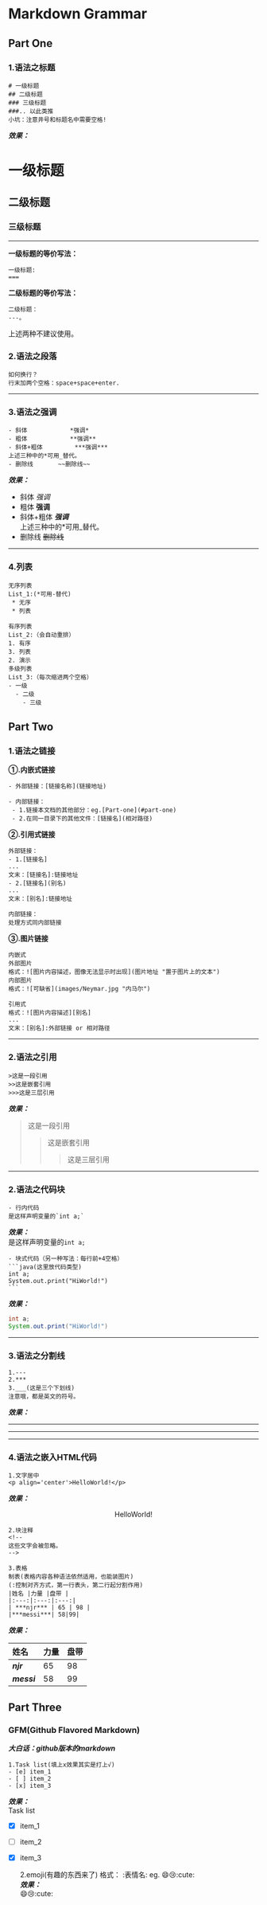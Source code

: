 # Markdown Grammar
## Part One
### 1.语法之标题  
	# 一级标题
	## 二级标题
	### 三级标题
	###.. 以此类推
	小坑：注意井号和标题名中需要空格!  
***效果：***
# 一级标题
## 二级标题
### 三级标题
---  

**一级标题的等价写法：**  

	一级标题:  
	===  
**二级标题的等价写法：**  

	二级标题：
	---。
上述两种不建议使用。  

### 2.语法之段落
	如何换行？
	行末加两个空格：space+space+enter.
---
### 3.语法之强调  
	- 斜体 			*强调*
	- 粗体 			**强调**
	- 斜体+粗体 	 	***强调***
	上述三种中的*可用_替代。
	- 删除线 	 	~~删除线~~  
***效果：***  
- 斜体 			*强调*
- 粗体 			**强调**
- 斜体+粗体 	 	***强调***  
上述三种中的*可用_替代。
- 删除线 	 	~~删除线~~ 
---
### 4.列表
	无序列表
	List_1:(*可用-替代)
	 * 无序
	 * 列表  
	
	有序列表
	List_2:（会自动重排）  
	1. 有序  
	3. 列表
	2. 演示	  
	多级列表
	List_3:（每次缩进两个空格）
	- 一级
	  - 二级
	    - 三级
## Part Two
### 1.语法之链接
**①.内嵌式链接**  
  
    - 外部链接：[链接名称](链接地址)  

	- 内部链接：  
	 - 1.链接本文档的其他部分：eg.[Part-one](#part-one)  
	 - 2.在同一目录下的其他文件：[链接名](相对路径)  

**②.引用式链接**  
	
	外部链接：
	- 1.[链接名]
	...
	文末：[链接名]:链接地址
	- 2.[链接名](别名)
	...
	文末：[别名]:链接地址  
	
	内部链接：
	处理方式同内部链接
**③.图片链接**  

	内嵌式
	外部图片  
	格式：![图片内容描述，图像无法显示时出现](图片地址 "置于图片上的文本")
	内部图片  
	格式：![可缺省](images/Neymar.jpg "内马尔")  
  
    引用式
	格式：![图片内容描述][别名]
	...
	文末：[别名]:外部链接 or 相对路径
---
### 2.语法之引用  

	>这是一段引用  
	>>这是嵌套引用
	>>>这是三层引用
***效果：***
>这是一段引用  
>>这是嵌套引用
>>>这是三层引用
---
### 2.语法之代码块  
	- 行内代码
	是这样声明变量的`int a;`  
***效果：***  
是这样声明变量的`int a;`  

	- 块式代码（另一种写法：每行前+4空格）
	```java(这里放代码类型)
	int a;
	System.out.print("HiWorld!")
	```
***效果：***  
```java
int a;
System.out.print("HiWorld!")
```

---
### 3.语法之分割线  
	1.---
	2.***
	3.___(这是三个下划线)
	注意哦，都是英文的符号。
***效果：***  
***
---
___  

### 4.语法之嵌入HTML代码
	1.文字居中
	<p align='center'>HelloWorld!</p>  
***效果：***
<p align='center'>HelloWorld!</p>  
	  
	2.块注释  
	<!--
	这些文字会被忽略。
	-->
	  
	3.表格
	制表(表格内容各种语法依然适用，也能装图片)
	(:控制对齐方式，第一行表头，第二行起分割作用)
	|姓名 |力量 |盘带 |  
	|:---:|:---:|:---:|  
	| ***njr*** | 65 | 98 |  
	|***messi***| 58|99|  
***效果：***  

|姓名 |力量 |盘带 |  
|:---|:---|:---|  
| ***njr*** | 65 | 98 |  
|***messi***| 58|99|  

## Part Three  
### GFM(Github Flavored Markdown)
***大白话：github版本的markdown***

	1.Task list(填上x效果其实是打上√)  
	- [e] item_1
	- [ ] item_2
	- [x] item_3  
***效果：***  
Task list  
- [x] item_1  
- [ ] item_2  
- [x] item_3  


	2.emoji(有趣的东西来了)
	格式：       :表情名:
	eg.  :smile::cry::cute:  
***效果：***  
:smile::cry::cute:
